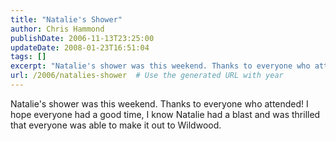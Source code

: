 ```yaml
---
title: "Natalie's Shower"
author: Chris Hammond
publishDate: 2006-11-13T23:25:00
updateDate: 2008-01-23T16:51:04
tags: []
excerpt: "Natalie's shower was this weekend. Thanks to everyone who attended! I hope everyone had a good time, I know Natalie had a blast and was thrilled that everyone was able to make it out to..."
url: /2006/natalies-shower  # Use the generated URL with year
---
```

Natalie's shower was this weekend. Thanks to everyone who attended! I hope everyone had a good time, I know Natalie had a blast and was thrilled that everyone was able to make it out to Wildwood.
